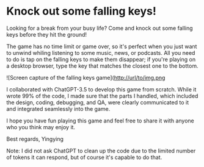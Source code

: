 # Knock out some falling keys!
Looking for a break from your busy life? Come and knock out some falling keys before they hit the ground!

The game has no time limit or game over, so it's perfect when you just want to unwind whiling listening to some music, news, or podcasts. All you need to do is tap on the falling keys to make them disappear; if you're playing on a desktop browser, type the key that matches the closest one to the bottom.

![Screen capture of the falling keys game]([http://url/to/img.png](https://github.com/yingyingzux/Knock-Out-Falling-Keys/blob/main/20230404%20falling%20keys%20gif.gif?raw=true)

I collaborated with ChatGPT-3.5 to develop this game from scratch. While it wrote 99% of the code, I made sure that the parts I handled, which included the design, coding, debugging, and QA, were clearly communicated to it and integrated seamlessly into the game.

I hope you have fun playing this game and feel free to share it with anyone who you think may enjoy it.

Best regards,
Yingying

Note: I did not ask ChatGPT to clean up the code due to the limited number of tokens it can respond, but of course it's capable to do that.
